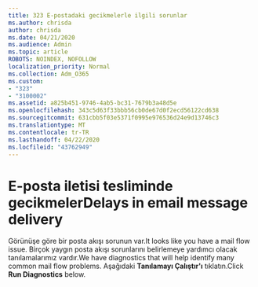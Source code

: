 ```yaml
---
title: 323 E-postadaki gecikmelerle ilgili sorunlar
ms.author: chrisda
author: chrisda
ms.date: 04/21/2020
ms.audience: Admin
ms.topic: article
ROBOTS: NOINDEX, NOFOLLOW
localization_priority: Normal
ms.collection: Adm_O365
ms.custom:
- "323"
- "3100002"
ms.assetid: a825b451-9746-4ab5-bc31-7679b3a48d5e
ms.openlocfilehash: 343c5d63f33bbb56cb0de67d0f2ecd56122cd638
ms.sourcegitcommit: 631cbb5f03e5371f0995e976536d24e9d13746c3
ms.translationtype: MT
ms.contentlocale: tr-TR
ms.lasthandoff: 04/22/2020
ms.locfileid: "43762949"
---
```

# <a name="delays-in-email-message-delivery"></a><span data-ttu-id="5c06f-102">E-posta iletisi tesliminde gecikmeler</span><span class="sxs-lookup"><span data-stu-id="5c06f-102">Delays in email message delivery</span></span>

<span data-ttu-id="5c06f-103">Görünüşe göre bir posta akışı sorunun var.</span><span class="sxs-lookup"><span data-stu-id="5c06f-103">It looks like you have a mail flow issue.</span></span> <span data-ttu-id="5c06f-104">Birçok yaygın posta akışı sorunlarını belirlemeye yardımcı olacak tanılamalarımız vardır.</span><span class="sxs-lookup"><span data-stu-id="5c06f-104">We have diagnostics that will help identify many common mail flow problems.</span></span> <span data-ttu-id="5c06f-105">Aşağıdaki **Tanılamayı Çalıştır'ı** tıklatın.</span><span class="sxs-lookup"><span data-stu-id="5c06f-105">Click **Run Diagnostics** below.</span></span>
